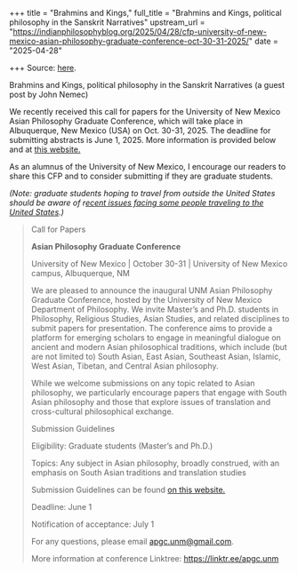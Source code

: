 +++
title = "Brahmins and Kings,"
full_title = "Brahmins and Kings, political philosophy in the Sanskrit Narratives"
upstream_url = "https://indianphilosophyblog.org/2025/04/28/cfp-university-of-new-mexico-asian-philosophy-graduate-conference-oct-30-31-2025/"
date = "2025-04-28"

+++
Source: [here](https://indianphilosophyblog.org/2025/04/28/cfp-university-of-new-mexico-asian-philosophy-graduate-conference-oct-30-31-2025/).

Brahmins and Kings, political philosophy in the Sanskrit Narratives (a guest post by John Nemec)

We recently received this call for papers for the University of New Mexico Asian Philosophy Graduate Conference, which will take place in Albuquerque, New Mexico (USA) on Oct. 30-31, 2025. The deadline for submitting abstracts is June 1, 2025. More information is provided below and at [this website.](https://linktr.ee/apgc.unm)

As an alumnus of the University of New Mexico, I encourage our readers to share this CFP and to consider submitting if they are graduate students.

*(Note: graduate students hoping to travel from outside the United States should be aware of r[ecent issues facing some people traveling to the United States](https://www.usatoday.com/story/news/nation/2025/04/12/ice-tourist-detention-border-trump-immigration/82740260007/).)*

> Call for Papers
>
> **Asian Philosophy Graduate Conference**
>
> University of New Mexico \| October 30-31 \| University of New Mexico
> campus, Albuquerque, NM
>
> We are pleased to announce the inaugural UNM Asian Philosophy Graduate
> Conference, hosted by the University of New Mexico Department of
> Philosophy. We invite Master’s and Ph.D. students in Philosophy,
> Religious Studies, Asian Studies, and related disciplines to submit
> papers for presentation. The conference aims to provide a platform for
> emerging scholars to engage in meaningful dialogue on ancient and
> modern Asian philosophical traditions, which include (but are not
> limited to) South Asian, East Asian, Southeast Asian, Islamic, West
> Asian, Tibetan, and Central Asian philosophy.
>
> While we welcome submissions on any topic related to Asian philosophy,
> we particularly encourage papers that engage with South Asian
> philosophy and those that explore issues of translation and
> cross-cultural philosophical exchange.
>
> Submission Guidelines
>
> Eligibility: Graduate students (Master’s and Ph.D.)
>
> Topics: Any subject in Asian philosophy, broadly construed, with an
> emphasis on South Asian traditions and translation studies
>
> Submission Guidelines can be found [on this
> website.](https://linktr.ee/apgc.unm)
>
> Deadline: June 1
>
> Notification of acceptance: July 1
>
> For any questions, please email <apgc.unm@gmail.com>.
>
> More information at conference Linktree: <https://linktr.ee/apgc.unm>

